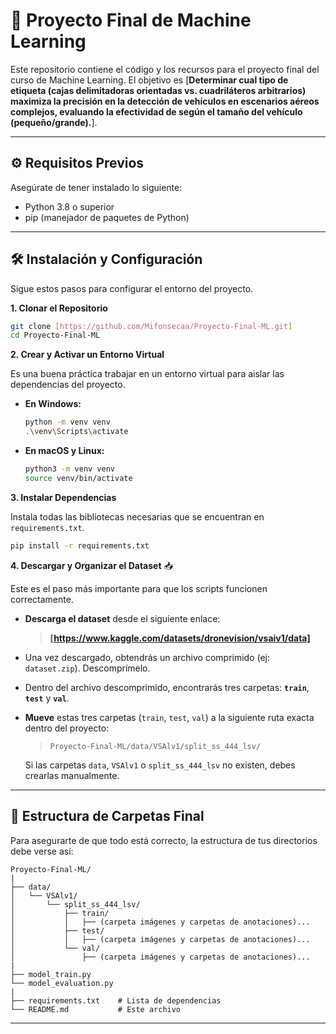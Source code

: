 # 🚀 Proyecto Final de Machine Learning

Este repositorio contiene el código y los recursos para el proyecto final del curso de Machine Learning. El objetivo es [**Determinar cual tipo de etiqueta (cajas delimitadoras orientadas vs.
cuadriláteros arbitrarios) maximiza la precisión en la detección de vehículos
en escenarios aéreos complejos, evaluando la efectividad de según el
tamaño del vehículo (pequeño/grande).**].

---

## ⚙️ Requisitos Previos

Asegúrate de tener instalado lo siguiente:
* Python 3.8 o superior
* pip (manejador de paquetes de Python)

---

## 🛠️ Instalación y Configuración

Sigue estos pasos para configurar el entorno del proyecto.

**1. Clonar el Repositorio**
```bash
git clone [https://github.com/Mifonsecaa/Proyecto-Final-ML.git]
cd Proyecto-Final-ML
```

**2. Crear y Activar un Entorno Virtual**

Es una buena práctica trabajar en un entorno virtual para aislar las dependencias del proyecto.

* **En Windows:**
    ```bash
    python -m venv venv
    .\venv\Scripts\activate
    ```
* **En macOS y Linux:**
    ```bash
    python3 -m venv venv
    source venv/bin/activate
    ```

**3. Instalar Dependencias**

Instala todas las bibliotecas necesarias que se encuentran en `requirements.txt`.
```bash
pip install -r requirements.txt
```

**4. Descargar y Organizar el Dataset** 📥

Este es el paso más importante para que los scripts funcionen correctamente.

* **Descarga el dataset** desde el siguiente enlace:
    > **[https://www.kaggle.com/datasets/dronevision/vsaiv1/data]**

* Una vez descargado, obtendrás un archivo comprimido (ej: `dataset.zip`). Descomprímelo.

* Dentro del archivo descomprimido, encontrarás tres carpetas: **`train`**, **`test`** y **`val`**.

* **Mueve** estas tres carpetas (`train`, `test`, `val`) a la siguiente ruta exacta dentro del proyecto:
    > `Proyecto-Final-ML/data/VSAlv1/split_ss_444_lsv/`

    Si las carpetas `data`, `VSAlv1` o `split_ss_444_lsv` no existen, debes crearlas manualmente.

---

## 📂 Estructura de Carpetas Final

Para asegurarte de que todo está correcto, la estructura de tus directorios debe verse así:

```
Proyecto-Final-ML/
|
├── data/
│   └── VSAlv1/
│       └── split_ss_444_lsv/
│           ├── train/
│           │   ├── (carpeta imágenes y carpetas de anotaciones)...
│           ├── test/
│           │   ├── (carpeta imágenes y carpetas de anotaciones)...
│           └── val/
│               ├── (carpeta imágenes y carpetas de anotaciones)...
|      
├── model_train.py
└── model_evaluation.py
|
├── requirements.txt    # Lista de dependencias
└── README.md           # Este archivo
```

---


